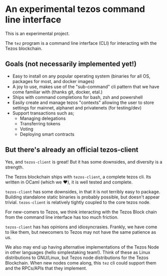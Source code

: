 # An experimental tezos command line interface

This is an experimental project.

The `tez` program is a command line interface (CLI) for interacting with the Tezos blockchain.

## Goals (not necessarily implemented yet!)

* Easy to install on any popular operating system (binaries for all OS, packages for most, and docker images)
* A joy to use, makes use of the "sub-command" cli pattern that we have come familiar with (thanks git, docker, etal.)
* Ships with command completions for bash, zsh and powershell
* Easily create and manage tezos "contexts" allowing the user to store settings for mainnet, alphanet and privatenets (for testing/dev)
* Support transactions such as;
  * Managing delegations
  * Transferring tokens
  * Voting
  * Deploying smart contracts

## But there's already an official tezos-client

Yes, and `tezos-client` is great! But it has some downsides, and diversity is a strength.

The Tezos blockchain ships with `tezos-client`, a complete tezos cli. Its written in OCaml (which we ❤️), it is well tested and complete.

`tezos-client` has some downsides, in that it is not terribly easy to package. Building standalone static binaries is probably possible, but doesn't appear trivial. `tezos-client` is relatively tightly coupled to the core tezos node.

For new-comers to Tezos, we think interacting with the Tezos Block chain from the command line interface has too much friction.

`tezos-client` has has opinions and idiosyncrasies. Frankly, we have come to like them, but newcomers to Tezos may not have the same patience as us.

We also may end up having alternative implementations of the Tezos Node in other languages (hello simplestaking team!). Think of these as Linux distributions to GNU/Linux, but Tezos node distributions for the Tezos Blockchain. When new nodes come along, this `tez` cli could support them and the RPCs/APIs that they implement.
